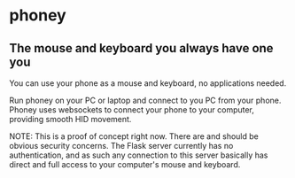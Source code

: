 # phoney
## The mouse and keyboard you always have one you

You can use your phone as a mouse and keyboard, no applications needed. 

Run phoney on your PC or laptop and connect to you PC from your phone. Phoney uses websockets to connect your phone to your computer, providing smooth HID movement.

NOTE: This is a proof of concept right now. There are and should be obvious security concerns. The Flask server currently has no authentication, and as such any connection to this server basically has direct and full access to your computer's mouse and keyboard.